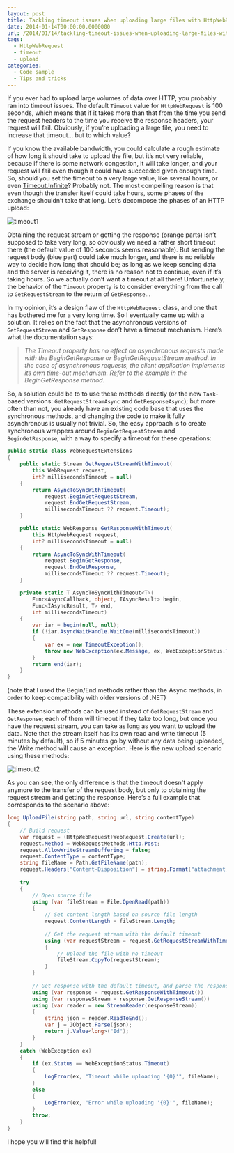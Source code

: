 ```yaml
---
layout: post
title: Tackling timeout issues when uploading large files with HttpWebRequest
date: 2014-01-14T00:00:00.0000000
url: /2014/01/14/tackling-timeout-issues-when-uploading-large-files-with-httpwebrequest/
tags:
  - HttpWebRequest
  - timeout
  - upload
categories:
  - Code sample
  - Tips and tricks
---
```


If you ever had to upload large volumes of data over HTTP, you probably ran into timeout issues. The default `Timeout` value for `HttpWebRequest` is 100 seconds, which means that if it takes more than that from the time you send the request headers to the time you receive the response headers, your request will fail. Obviously, if you’re uploading a large file, you need to increase that timeout… but to which value?

If you know the available bandwidth, you could calculate a rough estimate of how long it should take to upload the file, but it’s not very reliable, because if there is some network congestion, it will take longer, and your request will fail even though it could have succeeded given enough time. So, should you set the timeout to a very large value, like several hours, or even [Timeout.Infinite](http://msdn.microsoft.com/en-us/library/system.threading.timeout.infinite.aspx)? Probably not. The most compelling reason is that even though the transfer itself could take hours, some phases of the exchange shouldn’t take that long. Let’s decompose the phases of an HTTP upload:

![timeout1](timeout1.png "timeout1")

Obtaining the request stream or getting the response (orange parts) isn’t supposed to take very long, so obviously we need a rather short timeout there (the default value of 100 seconds seems reasonable). But sending the request body (blue part) could take much longer, and there is no reliable way to decide how long that should be; as long as we keep sending data and the server is receiving it, there is no reason not to continue, even if it’s taking hours. So we actually don’t want a timeout at all there! Unfortunately, the behavior of the `Timeout` property is to consider everything from the call to `GetRequestStream` to the return of `GetResponse`…

In my opinion, it’s a design flaw of the `HttpWebRequest` class, and one that has bothered me for a very long time. So I eventually came up with a solution. It relies on the fact that the asynchronous versions of `GetRequestStream` and `GetResponse` don’t have a timeout mechanism. Here’s what the documentation says: 

> *The Timeout property has no effect on asynchronous requests made with the BeginGetResponse or BeginGetRequestStream method. In the case of asynchronous requests, the client application implements its own time-out mechanism. Refer to the example in the BeginGetResponse method.*

 So, a solution could be to to use these methods directly (or the new `Task`-based versions: `GetRequestStreamAsync` and `GetResponseAsync`); but more often than not, you already have an existing code base that uses the synchronous methods, and changing the code to make it fully asynchronous is usually not trivial. So, the easy approach is to create synchronous wrappers around `BeginGetRequestStream` and `BeginGetResponse`, with a way to specify a timeout for these operations: 

```csharp
public static class WebRequestExtensions
{
    public static Stream GetRequestStreamWithTimeout(
        this WebRequest request,
        int? millisecondsTimeout = null)
    {
        return AsyncToSyncWithTimeout(
            request.BeginGetRequestStream,
            request.EndGetRequestStream,
            millisecondsTimeout ?? request.Timeout);
    }

    public static WebResponse GetResponseWithTimeout(
        this HttpWebRequest request,
        int? millisecondsTimeout = null)
    {
        return AsyncToSyncWithTimeout(
            request.BeginGetResponse,
            request.EndGetResponse,
            millisecondsTimeout ?? request.Timeout);
    }

    private static T AsyncToSyncWithTimeout<T>(
        Func<AsyncCallback, object, IAsyncResult> begin,
        Func<IAsyncResult, T> end,
        int millisecondsTimeout)
    {
        var iar = begin(null, null);
        if (!iar.AsyncWaitHandle.WaitOne(millisecondsTimeout))
        {
            var ex = new TimeoutException();
            throw new WebException(ex.Message, ex, WebExceptionStatus.Timeout, null);
        }
        return end(iar);
    }
}
```
(note that I used the Begin/End methods rather than the Async methods, in order to keep compatibility with older versions of .NET)

These extension methods can be used instead of `GetRequestStream` and `GetResponse`; each of them will timeout if they take too long, but once you have the request stream, you can take as long as you want to upload the data. Note that the stream itself has its own read and write timeout (5 minutes by default), so if 5 minutes go by without any data being uploaded, the Write method will cause an exception. Here is the new upload scenario using these methods:

![timeout2](timeout2.png "timeout2")

As you can see, the only difference is that the timeout doesn't apply anymore to the transfer of the request body, but only to obtaining the request stream and getting the response. Here’s a full example that corresponds to the scenario above: 

```csharp
long UploadFile(string path, string url, string contentType)
{
    // Build request
    var request = (HttpWebRequest)WebRequest.Create(url);
    request.Method = WebRequestMethods.Http.Post;
    request.AllowWriteStreamBuffering = false;
    request.ContentType = contentType;
    string fileName = Path.GetFileName(path);
    request.Headers["Content-Disposition"] = string.Format("attachment; filename=\"{0}\"", fileName);
    
    try
    {
        // Open source file
        using (var fileStream = File.OpenRead(path))
        {
            // Set content length based on source file length
            request.ContentLength = fileStream.Length;
            
            // Get the request stream with the default timeout
            using (var requestStream = request.GetRequestStreamWithTimeout())
            {
                // Upload the file with no timeout
                fileStream.CopyTo(requestStream);
            }
        }
        
        // Get response with the default timeout, and parse the response body
        using (var response = request.GetResponseWithTimeout())
        using (var responseStream = response.GetResponseStream())
        using (var reader = new StreamReader(responseStream))
        {
            string json = reader.ReadToEnd();
            var j = JObject.Parse(json);
            return j.Value<long>("Id");
        }
    }
    catch (WebException ex)
    {
        if (ex.Status == WebExceptionStatus.Timeout)
        {
            LogError(ex, "Timeout while uploading '{0}'", fileName);
        }
        else
        {
            LogError(ex, "Error while uploading '{0}'", fileName);
        }
        throw;
    }
}
```

I hope you will find this helpful!
